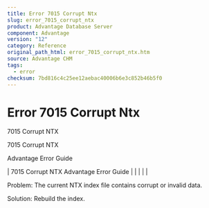 ```yaml
---
title: Error 7015 Corrupt Ntx
slug: error_7015_corrupt_ntx
product: Advantage Database Server
component: Advantage
version: "12"
category: Reference
original_path_html: error_7015_corrupt_ntx.htm
source: Advantage CHM
tags:
  - error
checksum: 7bd816c4c25ee12aebac40006b6e3c852b46b5f0
---
```


# Error 7015 Corrupt Ntx

7015 Corrupt NTX

7015 Corrupt NTX

Advantage Error Guide

| 7015 Corrupt NTX  Advantage Error Guide |  |  |  |  |

Problem: The current NTX index file contains corrupt or invalid data.

Solution: Rebuild the index.
